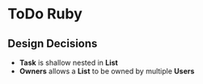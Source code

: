 # ToDo Ruby

## Design Decisions
- **Task** is shallow nested in **List**
- **Owners** allows a **List** to be owned by multiple **Users**
